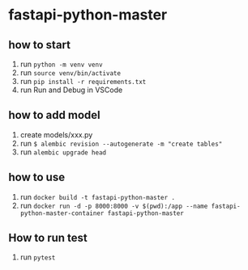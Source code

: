 # fastapi-python-master

## how to start

1. run `python -m venv venv`
2. run `source venv/bin/activate`
3. run `pip install -r requirements.txt`
4. run Run and Debug in VSCode

## how to add model

1. create models/xxx.py
2. run `$ alembic revision --autogenerate -m "create tables"`
3. run `alembic upgrade head`

## how to use

1. run `docker build -t fastapi-python-master .`
2. run `docker run -d -p 8000:8000 -v $(pwd):/app --name fastapi-python-master-container fastapi-python-master`

## How to run test

1. run `pytest`
